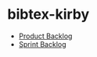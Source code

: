 # bibtex-kirby

* [Product Backlog](https://docs.google.com/spreadsheets/d/1cU50iwuRWAjs2o86rISFNLVATdS2hZPp1eciziTLBD8/edit?gid=0#gid=0)
* [Sprint Backlog](https://github.com/users/Uxusino/projects/3/views/1)

